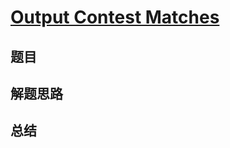 # [Output Contest Matches](https://leetcode.com/problems/output-contest-matches/)
## 题目


## 解题思路


## 总结


